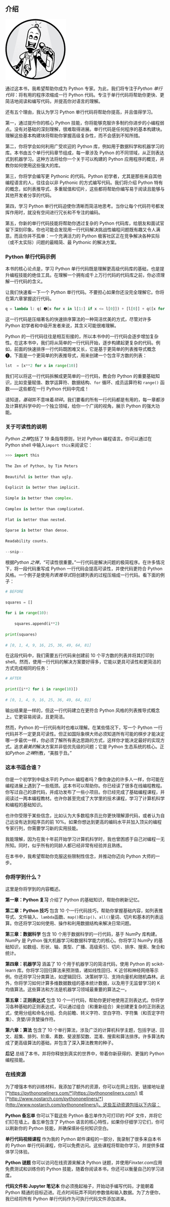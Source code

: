 ## **介绍**

![图片](img/comm-1.jpg)

通过这本书，我希望帮助你成为 Python 专家。为此，我们将专注于*Python 单行代码*：将有用的程序浓缩成一行 Python 代码。专注于单行代码将帮助你更快、更简洁地阅读和编写代码，并提高你对语言的理解。

还有五个理由，我认为学习 Python 单行代码将帮助你提高，并且值得学习。

第一，通过提升你的核心 Python 技能，你将能够克服许多制约你进步的小编程弱点。没有对基础的深刻理解，很难取得进展。单行代码是任何程序的基本构建块。理解这些基本构建块将帮助你掌握高级复杂性，而不会感到不知所措。

第二，你将学会如何利用广受欢迎的 Python 库，例如用于数据科学和机器学习的库。本书由五个单行代码章节组成，每一章涉及 Python 的不同领域，从正则表达式到机器学习。这种方法将给你一个关于可以构建的 Python 应用程序的概览，并教你如何使用这些强大的库。

第三，你将学会编写更 Pythonic 的代码。Python 初学者，尤其是那些来自其他编程语言的人，往往会以非 Pythonic 的方式编写代码。我们将介绍 Python 特有的概念，如列表推导式、多重赋值和切片，这些都将帮助你编写易于阅读且能够与其他开发者分享的代码。

第四，学习 Python 单行代码迫使你清晰而简洁地思考。当你让每个代码符号都发挥作用时，就没有空间进行冗长和不专注的编码。

第五，你新的单行代码技能将帮助你透过复杂的 Python 代码库，给朋友和面试官留下深刻印象。你也可能会发现用一行代码解决挑战性编程问题既有趣又令人满意。而且你并不孤单：一个充满活力的 Python 极客社区正在竞争解决各种实际（或不太实际）问题的最精简、最 Pythonic 的解决方案。

### **Python 单行代码示例**

本书的核心论点是，学习 Python 单行代码既是理解更高级代码库的基础，也是提升编程技能的绝佳工具。在理解一个拥有成千上万行代码的代码库之前，你必须理解一行代码的含义。

让我们快速看一下一个 Python 单行代码。不要担心如果你还没完全理解它。你将在第六章掌握这行代码。

```py
q = lambda l: q( ➊[x for x in l[1:] if x <= l[0]]) + [l[0]] + q([x for x in l if x > l[0]]) if l else []
```

这一行代码是压缩著名的快速排序算法的一种简洁优美的方式，尽管对许多 Python 初学者和中级开发者来说，其含义可能很难理解。

Python 的一行代码往往是相互衔接的，所以本书中的一行代码会逐步增加复杂性。在这本书中，我们将从简单的一行代码开始，逐步构建起更复杂的代码。例如，前面的快速排序一行代码既困难又长，它是基于更简单的列表推导式概念 ➊。下面是一个更简单的列表推导式，用来创建一个包含平方数的列表：

```py
lst  = [x**2 for x in range(10)]
```

我们可以将这一行代码拆解成更简单的一行代码，教会你 Python 的重要基础知识，比如变量赋值、数学运算符、数据结构、`for` 循环、成员运算符和 `range()` 函数——这些都在一行 Python 代码中完成！

请知道，*基础*并不意味着*琐碎*。我们要看的所有一行代码都是有用的，每一章都涉及计算机科学中的一个独立领域，给你一个广阔的视角，展示 Python 的强大功能。

### **关于可读性的说明**

*Python 之禅*包括了 19 条指导原则，针对 Python 编程语言。你可以通过在 Python shell 中输入`import this`来阅读它：

```py
>>> import this

The Zen of Python, by Tim Peters

Beautiful is better than ugly.

Explicit is better than implicit.

Simple is better than complex.

Complex is better than complicated.

Flat is better than nested.

Sparse is better than dense.

Readability counts.

--snip--
```

根据*Python 之禅*，“可读性很重要。”一行代码是解决问题的极简程序。在许多情况下，将一段代码重写成 Python 一行代码会提高可读性，并使代码更符合 Python 风格。一个例子是使用*列表推导式*将创建列表的过程压缩成一行代码。看下面的例子：

```py
# BEFORE

squares = []

for i in range(10):

    squares.append(i**2)

print(squares)

# [0, 1, 4, 9, 16, 25, 36, 49, 64, 81]
```

在这段代码中，我们需要五行代码来创建前 10 个平方数的列表并将其打印到 shell。然而，使用一行代码的解决方案要好得多，它能以更具可读性和更简洁的方式完成相同的任务：

```py
# AFTER

print([i**2 for i in range(10)])

# [0, 1, 4, 9, 16, 25, 36, 49, 64, 81]
```

输出结果是一样的，但这一行代码建立在更符合 Python 风格的列表推导式概念上。它更容易阅读，且更简洁。

然而，Python 的一行代码有时也难以理解。在某些情况下，写一个 Python 一行代码并不一定更具可读性。但正如国际象棋大师必须知道所有可能的棋步才能决定哪一步最优一样，你必须了解所有表达思路的方式，这样你才能决定最好的实现方式。追求*最美的*解决方案并非低优先级的问题；它是 Python 生态系统的核心。正如*Python 之禅*所教，“美胜于丑。”

### **这本书适合谁？**

你是一个初学到中级水平的 Python 编程者吗？像你身边的许多人一样，你可能在编程进展上遇到了一些瓶颈。这本书可以帮助你。你已经读了很多在线编程教程。你写过自己的源代码，并成功发布了一些小项目。你已经完成了基础编程课程，并阅读过一两本编程教材。也许你甚至完成了大学里的技术课程，学习了计算机科学和编程的基础知识。

也许你受限于某些信念，比如认为大多数程序员比你更快理解源代码，或者认为自己远没有达到程序员的前 10%。如果你想达到更高的编码水平并加入顶尖的编程专家行列，你需要学习新的实用技能。

我能理解，因为在我十年前开始学习计算机科学时，我也曾困惑于自己对编程一无所知。同时，似乎所有的同龄人都已经非常有经验并且熟练。

在本书中，我希望帮助你克服这些限制性信念，并推动你迈向 Python 大师的一步。

### **你将学到什么？**

这里是你将学到的内容概述。

**第一章：Python 复习** 介绍了 Python 的基础知识，帮助你刷新记忆。

**第二章：Python 技巧** 包含 10 个一行代码技巧，帮助你掌握基础内容，如列表推导式、文件输入、`lambda`函数、`map()`和`zip()`、`all()`量词、切片和基本的列表运算。你还将学习如何使用、操作和利用数据结构来解决日常问题。

**第三章：数据科学** 包含 10 个用于数据科学的一行代码，基于 NumPy 库构建。NumPy 是 Python 强大机器学习和数据科学能力的核心。你将学习 NumPy 的基础知识，如数组、形状、轴、类型、广播、高级索引、切片、排序、搜索、聚合和统计。

**第四章：机器学习** 涵盖了 10 个用于机器学习的简洁代码，使用 Python 的 scikit-learn 库。你将学习回归算法来预测值，诸如线性回归、K 近邻和神经网络等示例。你还将学习分类算法，如逻辑回归、决策树学习、支持向量机和随机森林。此外，你将学习如何计算多维数据数组的基本统计数据，以及用于无监督学习的 K 均值算法。这些算法和方法是机器学习领域最重要的算法之一。

**第五章：正则表达式** 包含 10 个一行代码，帮助你更好地使用正则表达式。你将学习各种基础的正则表达式，可以通过组合（和重新组合）来创建更复杂的正则表达式，使用分组和命名分组、负向前瞻、转义字符、空白字符、字符集（和否定字符集）、贪婪/非贪婪操作符。

**第六章：算法** 包含了 10 个单行算法，涉及广泛的计算机科学主题，包括字谜、回文、超集、排列、阶乘、素数、斐波那契数、混淆、搜索和算法排序。许多算法构成了更高级算法的基础，并包含了深入算法教育的种子。

**后记** 总结了本书，并将你释放到真实的世界中，带着你新获得的、更强的 Python 编程技能。

### **在线资源**

为了增强本书的训练材料，我添加了额外的资源，你可以在网上找到，链接地址是 [*https://pythononeliners.com/*](https://pythononeliners.com/) 或 [*http://www.nostarch.com/pythononeliners/*](http://www.nostarch.com/pythononeliners/)。这些互动资源包括以下内容：

**Python 备忘单** 你可以下载这些 Python 备忘单作为可打印的 PDF 文件，并将它们钉在墙上。备忘单包含了 Python 语言的核心特性，如果你仔细学习它们，你可以刷新你的 Python 技能，并确保填补任何知识空白。

**单行代码视频课程** 作为我的 Python 邮件课程的一部分，我录制了很多来自本书的 Python 单行代码课程，你可以免费访问。这些课程将帮助你学习，并提供多媒体学习体验。

**Python 谜题** 你可以访问在线资源来解决 Python 谜题，并使用*Finxter.com*应用免费测试和训练你的 Python 技能，随着你阅读本书，你还可以衡量自己的学习进度。

**代码文件和 Jupyter 笔记本** 你必须挽起袖子，开始动手编写代码，才能朝着 Python 精通的目标迈进。花点时间玩弄不同的参数值和输入数据。为了方便你，我已经将所有 Python 单行代码作为可执行代码文件添加进来。
